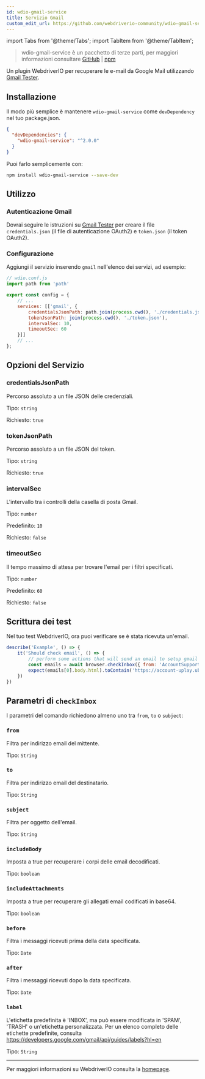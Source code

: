 ```yaml
---
id: wdio-gmail-service
title: Servizio Gmail
custom_edit_url: https://github.com/webdriverio-community/wdio-gmail-service/edit/main/README.md
---
```


import Tabs from '@theme/Tabs';
import TabItem from '@theme/TabItem';

> wdio-gmail-service è un pacchetto di terze parti, per maggiori informazioni consultare [GitHub](https://github.com/webdriverio-community/wdio-gmail-service) | [npm](https://www.npmjs.com/package/wdio-gmail-service)

Un plugin WebdriverIO per recuperare le e-mail da Google Mail utilizzando [Gmail Tester](https://github.com/levz0r/gmail-tester).

## Installazione

Il modo più semplice è mantenere `wdio-gmail-service` come `devDependency` nel tuo package.json.

```json
{
  "devDependencies": {
    "wdio-gmail-service": "^2.0.0"
  }
}
```

Puoi farlo semplicemente con:

```sh
npm install wdio-gmail-service --save-dev
```

## Utilizzo

### Autenticazione Gmail

Dovrai seguire le istruzioni su [Gmail Tester](https://github.com/levz0r/gmail-tester) per creare il file `credentials.json` (il file di autenticazione OAuth2) e `token.json` (il token OAuth2).

### Configurazione

Aggiungi il servizio inserendo `gmail` nell'elenco dei servizi, ad esempio:

```js
// wdio.conf.js
import path from 'path'

export const config = {
    // ...
    services: [['gmail', {
        credentialsJsonPath: path.join(process.cwd(), './credentials.json'),
        tokenJsonPath: join(process.cwd(), './token.json'),
        intervalSec: 10,
        timeoutSec: 60
    }]]
    // ...
};
```

## Opzioni del Servizio

### credentialsJsonPath
Percorso assoluto a un file JSON delle credenziali.

Tipo: `string`

Richiesto: `true`

### tokenJsonPath
Percorso assoluto a un file JSON del token.

Tipo: `string`

Richiesto: `true`

### intervalSec
L'intervallo tra i controlli della casella di posta Gmail.

Tipo: `number`

Predefinito: `10`

Richiesto: `false`

### timeoutSec
Il tempo massimo di attesa per trovare l'email per i filtri specificati.

Tipo: `number`

Predefinito: `60`

Richiesto: `false`


## Scrittura dei test

Nel tuo test WebdriverIO, ora puoi verificare se è stata ricevuta un'email.

```js
describe('Example', () => {
    it('Should check email', () => {
        // perform some actions that will send an email to setup gmail account
        const emails = await browser.checkInbox({ from: 'AccountSupport@ubi.com', subject: 'Ubisoft Password Change Request' });
        expect(emails[0].body.html).toContain('https://account-uplay.ubi.com/en-GB/action/change-password?genomeid=')
    })
})
```

## Parametri di `checkInbox`

I parametri del comando richiedono almeno uno tra `from`, `to` o `subject`:

### `from`
Filtra per indirizzo email del mittente.

Tipo: `String`

### `to`
Filtra per indirizzo email del destinatario.

Tipo: `String`

### `subject`
Filtra per oggetto dell'email.

Tipo: `String`

### `includeBody`
Imposta a true per recuperare i corpi delle email decodificati.

Tipo: `boolean`

### `includeAttachments`
Imposta a true per recuperare gli allegati email codificati in base64.

Tipo: `boolean`

### `before`
Filtra i messaggi ricevuti prima della data specificata.

Tipo: `Date`

### `after`
Filtra i messaggi ricevuti dopo la data specificata.

Tipo: `Date`

### `label`
L'etichetta predefinita è 'INBOX', ma può essere modificata in 'SPAM', 'TRASH' o un'etichetta personalizzata. Per un elenco completo delle etichette predefinite, consulta https://developers.google.com/gmail/api/guides/labels?hl=en

Tipo: `String`

---

Per maggiori informazioni su WebdriverIO consulta la [homepage](https://webdriver.io).